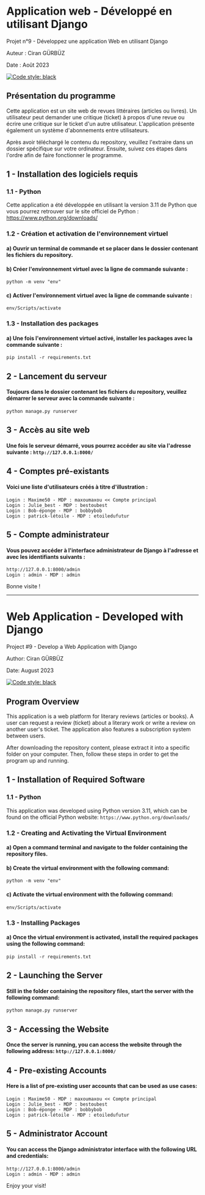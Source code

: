 # Application web - Développé en utilisant Django
Projet n°9 - Développez une application Web en utilisant Django

Auteur : Ciran GÜRBÜZ

Date : Août 2023

[![Code style: black](https://img.shields.io/badge/code%20style-black-000000.svg)](https://github.com/psf/black)


## Présentation du programme

Cette application est un site web de revues littéraires (articles ou livres).
Un utilisateur peut demander une critique (ticket) à propos d'une revue ou écrire une critique sur le ticket d'un autre utilisateur.
L'application présente également un système d'abonnements entre utilisateurs.


Après avoir téléchargé le contenu du repository, veuillez l'extraire dans un dossier spécifique sur votre ordinateur. 
Ensuite, suivez ces étapes dans l'ordre afin de faire fonctionner le programme.

## 1 - Installation des logiciels requis

### 1.1 - Python

Cette application a été développée en utilisant la version 3.11 de Python que vous pourrez retrouver sur le site officiel de Python : https://www.python.org/downloads/


### 1.2 - Création et activation de l'environnement virtuel

#### a) Ouvrir un terminal de commande et se placer dans le dossier contenant les fichiers du repository.
#### b) Créer l'environnement virtuel avec la ligne de commande suivante : 
```python -m venv "env"```
#### c) Activer l'environnement virtuel avec la ligne de commande suivante : 
```env/Scripts/activate```


### 1.3 - Installation des packages

#### a) Une fois l'environnement virtuel activé, installer les packages avec la commande suivante : 
```pip install -r requirements.txt```


## 2 - Lancement du serveur

#### Toujours dans le dossier contenant les fichiers du repository, veuillez démarrer le serveur avec la commande suivante :
```python manage.py runserver```


## 3 - Accès au site web

#### Une fois le serveur démarré, vous pourrez accéder au site via l'adresse suivante : ```http://127.0.0.1:8000/```


## 4 - Comptes pré-existants

#### Voici une liste d'utilisateurs créés à titre d'illustration : 
```
Login : Maxime50 - MDP : maxoumaxou << Compte principal
Login : Julie_best - MDP : bestoubest
Login : Bob-éponge - MDP : bobbybob
Login : patrick-létoile - MDP : etoiledufutur
```


## 5 - Compte administrateur

#### Vous pouvez accéder à l'interface administrateur de Django à l'adresse et avec les identifiants suivants : 
```
http://127.0.0.1:8000/admin
Login : admin - MDP : admin
```



Bonne visite !

_______________________________________________________


# Web Application - Developed with Django
Project #9 - Develop a Web Application with Django

Author: Ciran GÜRBÜZ

Date: August 2023

[![Code style: black](https://img.shields.io/badge/code%20style-black-000000.svg)](https://github.com/psf/black)


## Program Overview

This application is a web platform for literary reviews (articles or books).
A user can request a review (ticket) about a literary work or write a review on another user's ticket.
The application also features a subscription system between users.

After downloading the repository content, please extract it into a specific folder on your computer.
Then, follow these steps in order to get the program up and running.

## 1 - Installation of Required Software

### 1.1 - Python

This application was developed using Python version 3.11, which can be found on the official Python website: ```https://www.python.org/downloads/```


### 1.2 - Creating and Activating the Virtual Environment

#### a) Open a command terminal and navigate to the folder containing the repository files.
#### b) Create the virtual environment with the following command: 
```python -m venv "env"```
#### c) Activate the virtual environment with the following command:
```env/Scripts/activate```


### 1.3 - Installing Packages

#### a) Once the virtual environment is activated, install the required packages using the following command:
```pip install -r requirements.txt```


## 2 - Launching the Server

#### Still in the folder containing the repository files, start the server with the following command:
```python manage.py runserver```


## 3 - Accessing the Website

#### Once the server is running, you can access the website through the following address:  ```http://127.0.0.1:8000/```


## 4 - Pre-existing Accounts

#### Here is a list of pre-existing user accounts that can be used as use cases: 
```
Login : Maxime50 - MDP : maxoumaxou << Compte principal
Login : Julie_best - MDP : bestoubest
Login : Bob-éponge - MDP : bobbybob
Login : patrick-létoile - MDP : etoiledufutur
```


## 5 - Administrator Account

#### You can access the Django administrator interface with the following URL and credentials:
```
http://127.0.0.1:8000/admin
Login : admin - MDP : admin
```



Enjoy your visit!
